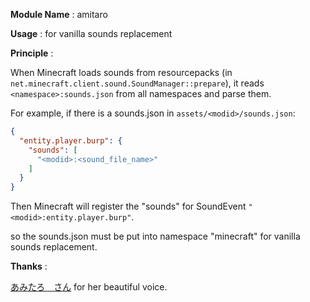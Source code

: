 **Module Name** : amitaro

**Usage** : for vanilla sounds replacement

**Principle** :

When Minecraft loads sounds from resourcepacks (in `net.minecraft.client.sound.SoundManager::prepare`), it reads `<namespace>:sounds.json` from all namespaces and parse them.

For example, if there is a sounds.json in `assets/<modid>/sounds.json`:

```json
{
  "entity.player.burp": {
    "sounds": [
      "<modid>:<sound_file_name>"
    ]
  }
}
```

Then Minecraft will register the "sounds" for SoundEvent `"<modid>:entity.player.burp"`.

so the sounds.json must be put into namespace "minecraft" for vanilla sounds replacement.

**Thanks** :

[あみたろ　さん](https://amitaro.net/about/profile/) for her beautiful voice.